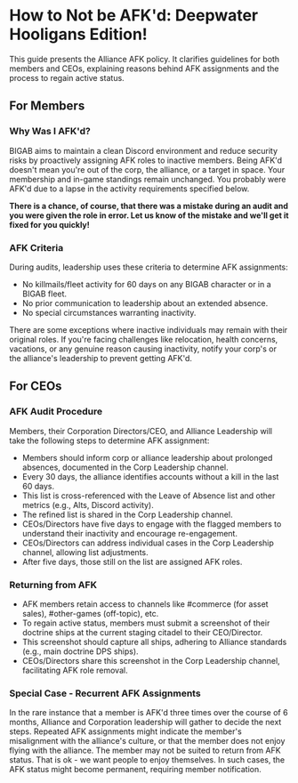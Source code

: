 # How to Not be AFK'd: Deepwater Hooligans Edition!

This guide presents the Alliance AFK policy. It clarifies guidelines for both members and CEOs, explaining reasons behind AFK assignments and the process to regain active status.

## For Members

### Why Was I AFK'd?

BIGAB aims to maintain a clean Discord environment and reduce security risks by proactively assigning AFK roles to inactive members. Being AFK'd doesn't mean you're out of the corp, the alliance, or a target in space. Your membership and in-game standings remain unchanged. You probably were AFK'd due to a lapse in the activity requirements specified below.

**There is a chance, of course, that there was a mistake during an audit and you were given the role in error. Let us know of the mistake and we'll get it fixed for you quickly!**

### AFK Criteria

During audits, leadership uses these criteria to determine AFK assignments:

* No killmails/fleet activity for 60 days on any BIGAB character or in a BIGAB fleet.
* No prior communication to leadership about an extended absence.
* No special circumstances warranting inactivity.

There are some exceptions where inactive individuals may remain with their original roles.
If you're facing challenges like relocation, health concerns, vacations, or any genuine reason causing inactivity, notify your corp's or the alliance's leadership to prevent getting AFK'd.


## For CEOs

### AFK Audit Procedure

Members, their Corporation Directors/CEO, and Alliance Leadership will take the following steps to determine AFK assignment:

* Members should inform corp or alliance leadership about prolonged absences, documented in the Corp Leadership channel.
* Every 30 days, the alliance identifies accounts without a kill in the last 60 days.
* This list is cross-referenced with the Leave of Absence list and other metrics (e.g., Alts, Discord activity).
* The refined list is shared in the Corp Leadership channel.
* CEOs/Directors have five days to engage with the flagged members to understand their inactivity and encourage re-engagement.
* CEOs/Directors can address individual cases in the Corp Leadership channel, allowing list adjustments.
* After five days, those still on the list are assigned AFK roles.

### Returning from AFK

* AFK members retain access to channels like #commerce (for asset sales), #other-games (off-topic), etc.
* To regain active status, members must submit a screenshot of their doctrine ships at the current staging citadel to their CEO/Director.
* This screenshot should capture all ships, adhering to Alliance standards (e.g., main doctrine DPS ships).
* CEOs/Directors share this screenshot in the Corp Leadership channel, facilitating AFK role removal.

### Special Case - Recurrent AFK Assignments

In the rare instance that a member is AFK'd three times over the course of 6 months, Alliance and Corporation leadership will gather to decide the next steps.
Repeated AFK assignments might indicate the member's misalignment with the alliance's culture, or that the member does not enjoy flying with the alliance. The member may not be suited to return from AFK status. That is ok - we want people to enjoy themselves.
In such cases, the AFK status might become permanent, requiring member notification.
